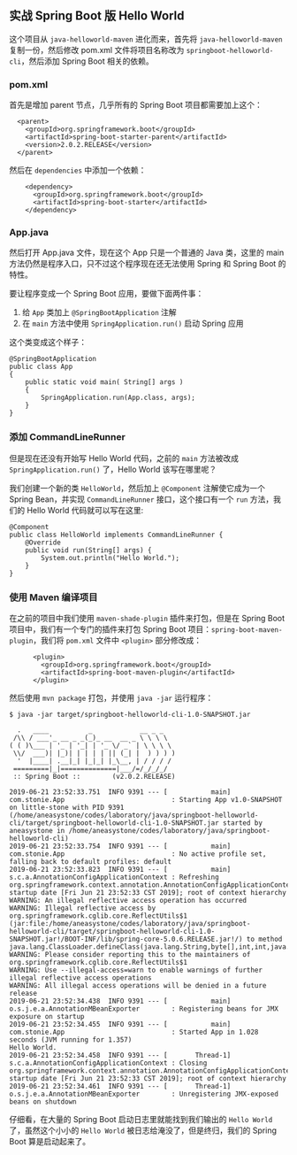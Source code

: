 ## 实战 Spring Boot 版 Hello World

这个项目从 `java-helloworld-maven` 进化而来，首先将 `java-helloworld-maven` 复制一份，然后修改 pom.xml 文件将项目名称改为 `springboot-helloworld-cli`，然后添加 Spring Boot 相关的依赖。

### pom.xml

首先是增加 parent 节点，几乎所有的 Spring Boot 项目都需要加上这个：

```
  <parent>
    <groupId>org.springframework.boot</groupId>
    <artifactId>spring-boot-starter-parent</artifactId>
    <version>2.0.2.RELEASE</version>
  </parent>
```

然后在 `dependencies` 中添加一个依赖：

```
    <dependency>
      <groupId>org.springframework.boot</groupId>
      <artifactId>spring-boot-starter</artifactId>
    </dependency>
```

### App.java

然后打开 App.java 文件，现在这个 App 只是一个普通的 Java 类，这里的 main 方法仍然是程序入口，只不过这个程序现在还无法使用 Spring 和 Spring Boot 的特性。

要让程序变成一个 Spring Boot 应用，要做下面两件事：

1. 给 `App` 类加上 `@SpringBootApplication` 注解
2. 在 `main` 方法中使用 `SpringApplication.run()` 启动 Spring 应用

这个类变成这个样子：

```
@SpringBootApplication
public class App 
{
    public static void main( String[] args )
    {
        SpringApplication.run(App.class, args);
    }
}
```

### 添加 CommandLineRunner

但是现在还没有开始写 Hello World 代码，之前的 `main` 方法被改成 `SpringApplication.run()` 了，Hello World 该写在哪里呢？

我们创建一个新的类 `HelloWorld`，然后加上 `@Component` 注解使它成为一个 Spring Bean，并实现 `CommandLineRunner` 接口，这个接口有一个 `run` 方法，我们的 Hello World 代码就可以写在这里:

```
@Component
public class HelloWorld implements CommandLineRunner {
    @Override
    public void run(String[] args) {
        System.out.println("Hello World.");
    }
}
```

### 使用 Maven 编译项目

在之前的项目中我们使用 `maven-shade-plugin` 插件来打包，但是在 Spring Boot 项目中，我们有一个专门的插件来打包 Spring Boot 项目：`spring-boot-maven-plugin`，我们将 `pom.xml` 文件中 `<plugin>` 部分修改成：

```
      <plugin>
        <groupId>org.springframework.boot</groupId>
        <artifactId>spring-boot-maven-plugin</artifactId>
      </plugin>
```

然后使用 `mvn package` 打包，并使用 `java -jar` 运行程序：

```
$ java -jar target/springboot-helloworld-cli-1.0-SNAPSHOT.jar

  .   ____          _            __ _ _
 /\\ / ___'_ __ _ _(_)_ __  __ _ \ \ \ \
( ( )\___ | '_ | '_| | '_ \/ _` | \ \ \ \
 \\/  ___)| |_)| | | | | || (_| |  ) ) ) )
  '  |____| .__|_| |_|_| |_\__, | / / / /
 =========|_|==============|___/=/_/_/_/
 :: Spring Boot ::        (v2.0.2.RELEASE)

2019-06-21 23:52:33.751  INFO 9391 --- [           main] com.stonie.App                           : Starting App v1.0-SNAPSHOT on little-stone with PID 9391 (/home/aneasystone/codes/laboratory/java/springboot-helloworld-cli/target/springboot-helloworld-cli-1.0-SNAPSHOT.jar started by aneasystone in /home/aneasystone/codes/laboratory/java/springboot-helloworld-cli)
2019-06-21 23:52:33.754  INFO 9391 --- [           main] com.stonie.App                           : No active profile set, falling back to default profiles: default
2019-06-21 23:52:33.823  INFO 9391 --- [           main] s.c.a.AnnotationConfigApplicationContext : Refreshing org.springframework.context.annotation.AnnotationConfigApplicationContext@20398b7c: startup date [Fri Jun 21 23:52:33 CST 2019]; root of context hierarchy
WARNING: An illegal reflective access operation has occurred
WARNING: Illegal reflective access by org.springframework.cglib.core.ReflectUtils$1 (jar:file:/home/aneasystone/codes/laboratory/java/springboot-helloworld-cli/target/springboot-helloworld-cli-1.0-SNAPSHOT.jar!/BOOT-INF/lib/spring-core-5.0.6.RELEASE.jar!/) to method java.lang.ClassLoader.defineClass(java.lang.String,byte[],int,int,java.security.ProtectionDomain)
WARNING: Please consider reporting this to the maintainers of org.springframework.cglib.core.ReflectUtils$1
WARNING: Use --illegal-access=warn to enable warnings of further illegal reflective access operations
WARNING: All illegal access operations will be denied in a future release
2019-06-21 23:52:34.438  INFO 9391 --- [           main] o.s.j.e.a.AnnotationMBeanExporter        : Registering beans for JMX exposure on startup
2019-06-21 23:52:34.455  INFO 9391 --- [           main] com.stonie.App                           : Started App in 1.028 seconds (JVM running for 1.357)
Hello World.
2019-06-21 23:52:34.458  INFO 9391 --- [       Thread-1] s.c.a.AnnotationConfigApplicationContext : Closing org.springframework.context.annotation.AnnotationConfigApplicationContext@20398b7c: startup date [Fri Jun 21 23:52:33 CST 2019]; root of context hierarchy
2019-06-21 23:52:34.461  INFO 9391 --- [       Thread-1] o.s.j.e.a.AnnotationMBeanExporter        : Unregistering JMX-exposed beans on shutdown
```

仔细看，在大量的 Spring Boot 启动日志里就能找到我们输出的 `Hello World` 了，虽然这个小小的 `Hello World` 被日志给淹没了，但是终归，我们的 Spring Boot 算是启动起来了。